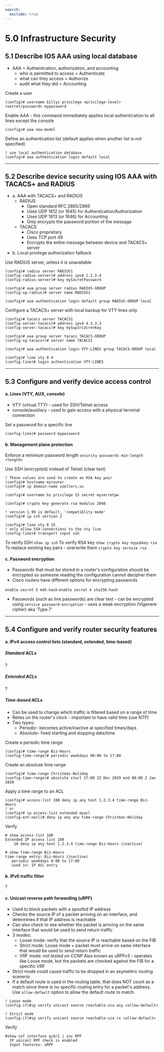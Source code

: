 ```yaml
---
search:
  exclude: true
---
```


# 5.0 Infrastructure Security

## 5.1 Describe IOS AAA using local database

* AAA = Authentication, authorization, and accounting
    * who is permitted to access = Authenticate
    * what can they access = Authorize
    * audit what they did = Accounting

Create a user
```
(config)# username billyz privilege <privilege-level> <secret/password> mypassword
```

Enable AAA - this command immediately applies local authentication to all lines except the console
```
(config)# aaa new-model
```

Define an authentication list (default applies when another list is not specified)
```
! use local authentication database
(config)# aaa authentication login default local
```

----

## 5.2 Describe device security using IOS AAA with TACACS+ and RADIUS
* a. AAA with TACACS+ and RADIUS
    * RADIUS
        * Open standard RFC 2865/2866
        * Uses UDP 1812 (or 1645) for Authentication/Authorization
        * Uses UDP 1813 (or 1646) for Accounting
        * Only encrypts the password portion of the message
    * TACACS
        * Cisco proprietary
        * Uses TCP port 49
        * Encrypts the entire message between device and TACACS+ server
* b. Local privilege authorization fallback

Use RADIUS server, unless it is unavailable
```
(config)# radius server RADIUS1
(config-radius-server)# address ipv4 1.2.3.4
(config-radius-server)# key myS3cretPassword

(config)# aaa group server radius RADIUS-GROUP
(config-sg-radius)# server name RADIUS1

(config)# aaa authentication login default group RADIUS-GROUP local
```

Configure a TACACS+ server with local backup for VTY lines only
```
(config)# tacacs server TACACS1
(config-server-tacacs)# address ipv4 4.3.3.3
(config-server-tacacs)# key mySup3rs3cretKey

(config)# aaa group server tacacs TACACS-GROUP
(config-sg-tacacs+)# server name TACACS1

(config)# aaa authentication login VTY-LINES group TACACS-GROUP local

(config)# line vty 0 4
(config-line)# login authentication VTY-LINES
```

----

## 5.3 Configure and verify device access control
#### a. Lines (VTY, AUX, console)
* VTY (virtual TTY) - used for SSH/Telnet access
* console/auxiliary - used to gain access with a physical terminal connection


Set a password for a specific line
```
(config-line)# password mypassword
```

#### b. Management plane protection

Enforce a minimum password length `security passwords min-length <length>`

Use SSH (encrypted) instead of Telnet (clear text)
```
! These values are used to create an RSA key pair
(config)# hostname myrouter
(config)# ip domain-name zoellers.us

(config)# username bz privilege 15 secret mysecretpw

(config)# crypto key generate rsa modulus 2048

! version 1.99 is default, 'compatiblity mode'
(config)# ip ssh version 2

(config)# line vty 0 15
! only allow SSH connections to the vty line
(config-line)# transport input ssh
```

To verify SSH `show ip ssh`
To verify RSA key `show crypto key mypubkey rsa`
To replace existing key pairs - overwrite them `crypto key zeroize rsa`
#### c. Password encryption
* Passwords that must be stored in a router's configuration should be encrypted so someone reading the configuration cannot decipher them
* Cisco routers have different options for encrypting passwords

`enable secret 5 md5-hash`
`enable secret 4 sha256-hash`

* Passwords (such as line passwords) are clear text - can be encrypted using `service password-encryption` - uses a weak encryption (Vigenere cipher) aka 'Type 7'

----

## 5.4 Configure and verify router security features
#### a. IPv4 access control lists (standard, extended, time-based)

##### Standard ACLs
?

##### Extended ACLs
?

##### Time-based ACLs
* Can be used to change which traffic is filtered based on a range of time
* Relies on the router's clock - important to have valid time (use NTP)
* Two types:
    * Periodic- becomes active/inactive at specified times/days
    * Absolute- fixed starting and stopping date/time

Create a periodic time range
```
(config)# time-range Biz-Hours
(config-time-range)# periodic weekdays 08:00 to 17:00
```

Create an absolute time range
```
(config)# time-range Christmas-Holiday
(config-time-range)# absolute start 17:00 22 Dec 2019 end 08:00 2 Jan 2020
```

Apply a time range to an ACL
```
(config)# access-list 100 deny ip any host 1.2.3.4 time-range Biz-Hours
! or
(config)# ip access-list extended myacl
(config-ext-nacl)# deny ip any any time-range Christmas-Holiday
```

Verify
```
# show access-list 100
Extended IP access list 100
    10 deny ip any host 1.2.3.4 time-range Biz-Hours (inactive)

# show time-range Biz-Hours
time-range entry: Biz-Hours (inactive)
   periodic weekdays 8:00 to 17:00
   used in: IP ACL entry
```

#### b. IPv6 traffic filter
?

#### c. Unicast reverse path forwarding (uRPF)
* Used to block packets with a spoofed IP address
* Checks the source IP of a packet arriving on an interface, and determines if that IP address is reachable
* Can also check to see whether the packet is arriving on the same interface that would be used to send return traffic
* 3 modes:
    * Loose mode: verify that the source IP is reachable based on the FIB
    * Strict mode: Loose mode + packet must arrive on same interface that would be used to send return traffic
    * VRF mode: *not tested on CCNP* Also known as uRPFv3 - operates like Loose mode, but the packets are checked against the FIB for a specific VRF
* Strict mode could cause traffic to be dropped in an asymettric routing scenerio
* If a default route is used in the routing table, that does NOT count as a match since there is no specific routing entry for a packet's address. Use `allow-default` option to allow the default route to match

```
! Loose mode
(config-if)#ip verify unicast source reachable-via any <allow-default>

! Strict mode
(config-if)#ip verify unicast source reachable-via rx <allow-default>
```
Verify
```
#show cef interface gi0/1 | inc RPF
  IP unicast RPF check is enabled
  Input features: uRPF
```